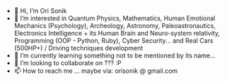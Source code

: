 - 👋  Hi, I’m Ori Sonik
- 👀  I’m interested in Quantum Physics, Mathematics, Human Emotional Mechanics (Psychology), Archeology, Astronomy, Paleoastronautics, Electronics Intelligence + its Human Brain and Neuro-system relativity, Programming (OOP - Python, Ruby), Cyber Security... and Real Cars (500HP+) / Driving techniques development
- 🌱  I’m currently learning something not to be mentioned by its name...
- 💞️  I’m looking to collaborate on ??? :P
- 📫  How to reach me ... maybe via: orisonik @ gmail.com

<!---
OriSonik/OriSonik is a ✨ special ✨ repository because its `README.md` (this file) appears on your GitHub profile.
You can click the Preview link to take a look at your changes.
--->
